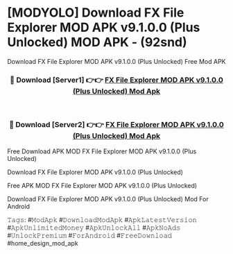 # [MODYOLO] Download FX File Explorer MOD APK v9.1.0.0 (Plus Unlocked) MOD APK - (92snd)
Download FX File Explorer MOD APK v9.1.0.0 (Plus Unlocked) Free Mod APK

<div align="center">
<h3>🔴 Download [Server1] 👉👉 <a href="https://apk-comot.site?title=FX_File_Explorer_MOD_APK_v9.1.0.0_(Plus_Unlocked)">FX File Explorer MOD APK v9.1.0.0 (Plus Unlocked) Mod Apk</a></h3><br>

<h3>🔴 Download [Server2] 👉👉 <a href="https://apk-comot.site?title=FX_File_Explorer_MOD_APK_v9.1.0.0_(Plus_Unlocked)">FX File Explorer MOD APK v9.1.0.0 (Plus Unlocked) Mod Apk</a></h3>
</div>


Free Download APK MOD FX File Explorer MOD APK v9.1.0.0 (Plus Unlocked)

Download FX File Explorer MOD APK v9.1.0.0 (Plus Unlocked) 

Free APK MOD FX File Explorer MOD APK v9.1.0.0 (Plus Unlocked) 

Download FX File Explorer MOD APK v9.1.0.0 (Plus Unlocked) Mod For Android

𝚃𝚊𝚐𝚜: #𝙼𝚘𝚍𝙰𝚙𝚔 #𝙳𝚘𝚠𝚗𝚕𝚘𝚊𝚍𝙼𝚘𝚍𝙰𝚙𝚔 #𝙰𝚙𝚔𝙻𝚊𝚝𝚎𝚜𝚝𝚅𝚎𝚛𝚜𝚒𝚘𝚗 #𝙰𝚙𝚔𝚄𝚗𝚕𝚒𝚖𝚒𝚝𝚎𝚍𝙼𝚘𝚗𝚎𝚢 #𝙰𝚙𝚔𝚄𝚗𝚕𝚘𝚌𝚔𝙰𝚕𝚕 #𝙰𝚙𝚔𝙽𝚘𝙰𝚍𝚜 #𝚄𝚗𝚕𝚘𝚌𝚔𝙿𝚛𝚎𝚖𝚒𝚞𝚖 #𝙵𝚘𝚛𝙰𝚗𝚍𝚛𝚘𝚒𝚍 #𝙵𝚛𝚎𝚎𝙳𝚘𝚠𝚗𝚕𝚘𝚊𝚍 #home_design_mod_apk